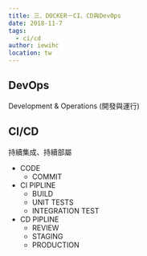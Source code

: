 ```yaml
---
title: 三、DOCKER－CI、CD與DevOps
date: 2018-11-7
tags: 
  - ci/cd
author: iewihc
location: tw  
---
```


## DevOps

  Development & Operations (開發與運行)

## CI/CD

持續集成、持續部屬

- CODE
  - COMMIT
- CI PIPLINE
  - BUILD
  - UNIT TESTS
  - INTEGRATION TEST
- CD PIPLINE
  - REVIEW
  - STAGING
  - PRODUCTION
